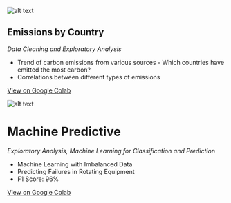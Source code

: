 ![alt text](https://github.com/Patrick-Setubal/Projects/blob/main/img/co2.jpg?raw=true)
## Emissions by Country
*Data Cleaning and Exploratory Analysis*
 - Trend of carbon emissions from various sources - Which countries have emitted the most carbon?
 - Correlations between different types of emissions

[View on Google Colab](https://colab.research.google.com/drive/1X3xu9JACni27NA5i0nCKwtzbr1SeIG1N)

![alt text](https://github.com/Patrick-Setubal/Projects/blob/main/img/Machine%20Predictive.png?raw=true)
# Machine Predictive
*Exploratory Analysis, Machine Learning for Classification and Prediction*
 - Machine Learning with Imbalanced Data 
 - Predicting Failures in Rotating Equipment
 - F1 Score: 96% 

[View on Google Colab](https://colab.research.google.com/drive/1kc1xJrCbW_YuMwDm3uW4ldahJ2sbwheK#scrollTo=vXIs4T1WcxpU)
